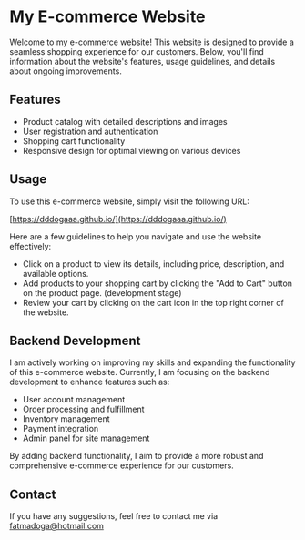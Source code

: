 # My E-commerce Website

Welcome to my e-commerce website! This website is designed to provide a seamless shopping experience for our customers. Below, you'll find information about the website's features, usage guidelines, and details about ongoing improvements.

## Features

- Product catalog with detailed descriptions and images
- User registration and authentication 
- Shopping cart functionality
- Responsive design for optimal viewing on various devices

## Usage

To use this e-commerce website, simply visit the following URL:

[https://dddogaaa.github.io/](https://dddogaaa.github.io/)

Here are a few guidelines to help you navigate and use the website effectively:

- Click on a product to view its details, including price, description, and available options.
- Add products to your shopping cart by clicking the "Add to Cart" button on the product page. (development stage)
- Review your cart by clicking on the cart icon in the top right corner of the website.

## Backend Development

I am actively working on improving my skills and expanding the functionality of this e-commerce website. Currently, I am focusing on the backend development to enhance features such as:

- User account management
- Order processing and fulfillment
- Inventory management
- Payment integration
- Admin panel for site management

By adding backend functionality, I aim to provide a more robust and comprehensive e-commerce experience for our customers.

## Contact

If you have any suggestions, feel free to contact me via fatmadoga@hotmail.com
